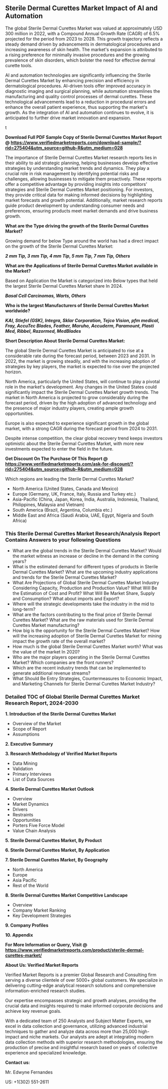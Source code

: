 <h2>Sterile Dermal Curettes Market Impact of AI and Automation</h2><p>The global Sterile Dermal Curettes Market was valued at approximately USD 300 million in 2022, with a Compound Annual Growth Rate (CAGR) of 6.5% projected for the period from 2023 to 2028. This growth trajectory reflects a steady demand driven by advancements in dermatological procedures and increasing awareness of skin health. The market's expansion is attributed to a rising preference for minimally invasive procedures and the growing prevalence of skin disorders, which bolster the need for effective dermal curette tools.</p><p>AI and automation technologies are significantly influencing the Sterile Dermal Curettes Market by enhancing precision and efficiency in dermatological procedures. AI-driven tools offer improved accuracy in diagnostic imaging and surgical planning, while automation streamlines the manufacturing and quality control processes of dermal curettes. These technological advancements lead to a reduction in procedural errors and enhance the overall patient experience, thus supporting the market's growth. As the integration of AI and automation continues to evolve, it is anticipated to further drive market innovation and expansion.</p>t</p><p id="" class=""><strong>Download Full PDF Sample Copy of Sterile Dermal Curettes Market Report @ <a href="https://www.verifiedmarketreports.com/download-sample/?rid=275404&utm_source=github-R&utm_medium=028" target="_blank">https://www.verifiedmarketreports.com/download-sample/?rid=275404&utm_source=github-R&utm_medium=028</a></strong></p><p>The importance of&nbsp;Sterile Dermal Curettes Market research reports lies in their ability to aid strategic planning, helping businesses develop effective strategies by understanding market trends and dynamics. They play a crucial role in risk management by identifying potential risks and challenges, allowing businesses to mitigate them proactively. These reports offer a competitive advantage by providing insights into competitors' strategies and Sterile Dermal Curettes Market positioning. For investors, they provide critical data for making informed decisions by highlighting market forecasts and growth potential. Additionally, market research reports guide product development by understanding consumer needs and preferences, ensuring products meet market demands and drive business growth.</p><p><strong>What are the&nbsp;Type driving the growth of the Sterile Dermal Curettes Market?</strong></p><p id="" class="">Growing demand for below Type around the world has had a direct impact on the growth of the Sterile Dermal Curettes Market:</p><em><strong>2 mm Tip, 3 mm Tip, 4 mm Tip, 5 mm Tip, 7 mm Tip, Others</strong></em></p><strong>What are the&nbsp;Applications&nbsp;of Sterile Dermal Curettes Market available in the Market?</strong></p><p id="" class="">Based on Application the Market is categorized into Below types that held the largest Sterile Dermal Curettes Market share In 2024.</p><em><strong>Basal Cell Carcinomas, Warts, Others</strong></em></p><strong>Who is the largest Manufacturers of Sterile Dermal Curettes Market worldwide?</strong></p><p><em><strong>KAI, Stiefel (GSK), Integra, Sklar Corporation, Tejco Vision, pfm medical, Fray, AccuTec Blades, Feather, Maruho, Accuderm, Paramount, Plasti Med, Ribbel, Razormed, MedBlades</strong></em></p><p id="" class=""><strong>Short Description About Sterile Dermal Curettes Market:</strong></p><p>The global Sterile Dermal Curettes Market is anticipated to rise at a considerable rate during the forecast period, between 2023 and 2031. In 2022, the market is growing steadily, and with the increasing adoption of strategies by key players, the market is expected to rise over the projected horizon.</p><p>North America, particularly the United States, will continue to play a pivotal role in the market's development. Any changes in the United States could significantly impact the Sterile Dermal Curettes Market growth trends. The market in North America is projected to grow considerably during the forecast period, driven by the high adoption of advanced technology and the presence of major industry players, creating ample growth opportunities.</p><p>Europe is also expected to experience significant growth in the global market, with a strong CAGR during the forecast period from 2024 to 2031.</p><p>Despite intense competition, the clear global recovery trend keeps investors optimistic about the Sterile Dermal Curettes Market, with more new investments expected to enter the field in the future.</p><p id="" class=""><strong>Get Discount On The Purchase Of This Report @ <a href="https://www.verifiedmarketreports.com/ask-for-discount/?rid=275404&utm_source=github-R&utm_medium=028" target="_blank">https://www.verifiedmarketreports.com/ask-for-discount/?rid=275404&utm_source=github-R&utm_medium=028</a></strong></p>Which regions are leading the Sterile Dermal Curettes Market?</p><ul><li>North America (United States, Canada and Mexico)</li><li>Europe (Germany, UK, France, Italy, Russia and Turkey etc.)</li><li>Asia-Pacific (China, Japan, Korea, India, Australia, Indonesia, Thailand, Philippines, Malaysia and Vietnam)</li><li>South America (Brazil, Argentina, Columbia etc.)</li><li>Middle East and Africa (Saudi Arabia, UAE, Egypt, Nigeria and South Africa)</li></ul><h3 id="" class="">This Sterile Dermal Curettes Market Research/Analysis Report Contains Answers to your following Questions</h3><ul><li>What are the global trends in the Sterile Dermal Curettes Market? Would the market witness an increase or decline in the demand in the coming years?</li><li>What is the estimated demand for different types of products in Sterile Dermal Curettes Market? What are the upcoming industry applications and trends for the Sterile Dermal Curettes Market?</li><li>What Are Projections of Global Sterile Dermal Curettes Market Industry Considering Capacity, Production and Production Value? What Will Be the Estimation of Cost and Profit? What Will Be Market Share, Supply and Consumption? What about imports and Export?</li><li>Where will the strategic developments take the industry in the mid to long-term?</li><li>What are the factors contributing to the final price of Sterile Dermal Curettes Market? What are the raw materials used for Sterile Dermal Curettes Market manufacturing?</li><li>How big is the opportunity for the Sterile Dermal Curettes Market? How will the increasing adoption of Sterile Dermal Curettes Market for mining impact the growth rate of the overall market?</li><li>How much is the global Sterile Dermal Curettes Market worth? What was the value of the market In 2020?</li><li>Who are the major players operating in the Sterile Dermal Curettes Market? Which companies are the front runners?</li><li>Which are the recent industry trends that can be implemented to generate additional revenue streams?</li><li>What Should Be Entry Strategies, Countermeasures to Economic Impact, and Marketing Channels for Sterile Dermal Curettes Market Industry?</li></ul><h3 id="" class="">Detailed TOC of Global Sterile Dermal Curettes Market Research Report, 2024-2030</h3><p id="" class=""><strong>1. Introduction of the Sterile Dermal Curettes Market</strong></p><ul><li>Overview of the Market</li><li>Scope of Report</li><li>Assumptions</li></ul><p id="" class=""><strong>2. Executive Summary</strong></p><p id="" class=""><strong>3. Research Methodology of Verified Market Reports</strong></p><ul><li>Data Mining</li><li>Validation</li><li>Primary Interviews</li><li>List of Data Sources</li></ul><p id="" class=""><strong>4. Sterile Dermal Curettes Market Outlook</strong></p><ul><li>Overview</li><li>Market Dynamics</li><li>Drivers</li><li>Restraints</li><li>Opportunities</li><li>Porters Five Force Model</li><li>Value Chain Analysis</li></ul><p id="" class=""><strong>5. Sterile Dermal Curettes Market, By Product</strong></p><p id="" class=""><strong>6. Sterile Dermal Curettes Market, By Application</strong></p><p id="" class=""><strong>7. Sterile Dermal Curettes Market, By Geography</strong></p><ul><li>North America</li><li>Europe</li><li>Asia Pacific</li><li>Rest of the World</li></ul><p id="" class=""><strong>8. Sterile Dermal Curettes Market Competitive Landscape</strong></p><ul><li>Overview</li><li>Company Market Ranking</li><li>Key Development Strategies</li></ul><p id="" class=""><strong>9. Company Profiles</strong></p><p id="" class=""><strong>10. Appendix</strong></p><p id="" class=""><strong>For More Information or Query, Visit @ <a href="https://www.verifiedmarketreports.com/product/sterile-dermal-curettes-market/" target="_blank">https://www.verifiedmarketreports.com/product/sterile-dermal-curettes-market/</a></strong></p><p id="" class=""><strong>About Us: Verified Market Reports</strong></p><p id="" class="">Verified Market Reports is a premier Global Research and Consulting firm serving a diverse clientele of over 5000+ global customers. We specialize in delivering cutting-edge analytical research solutions and comprehensive information-enriched research studies.</p><p id="" class="">Our expertise encompasses strategic and growth analyses, providing the crucial data and insights required to make informed corporate decisions and achieve key revenue goals.</p><p id="" class="">With a dedicated team of 250 Analysts and Subject Matter Experts, we excel in data collection and governance, utilizing advanced industrial techniques to gather and analyze data across more than 25,000 high-impact and niche markets. Our analysts are adept at integrating modern data collection methods with superior research methodologies, ensuring the production of precise and insightful research based on years of collective experience and specialized knowledge.</p><p id="" class=""><strong>Contact us:</strong></p><p id="" class="">Mr. Edwyne Fernandes</p><p id="" class="">US: +1(302) 551-2611</p>